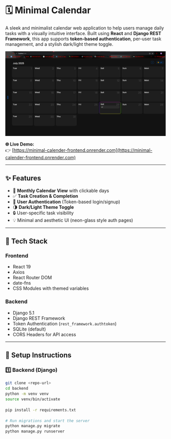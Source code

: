 # 🗓️ Minimal Calendar

A sleek and minimalist calendar web application to help users manage daily tasks with a visually intuitive interface. Built using **React** and **Django REST Framework**, this app supports **token-based authentication**, per-user task management, and a stylish dark/light theme toggle.

![Minimal Calendar](img.png)

**🌐 Live Demo:**  
👉 [https://minimal-calender-frontend.onrender.com](https://minimal-calender-frontend.onrender.com)

---

## ✨ Features

- 📆 **Monthly Calendar View** with clickable days  
- ✅ **Task Creation & Completion**  
- 🔐 **User Authentication** (Token-based login/signup)  
- 🌗 **Dark/Light Theme Toggle**  
- 🔒 User-specific task visibility  
- 💡 Minimal and aesthetic UI (neon-glass style auth pages)

---

## 🔧 Tech Stack

### Frontend

- React 19  
- Axios  
- React Router DOM  
- date-fns  
- CSS Modules with themed variables  

### Backend

- Django 5.1  
- Django REST Framework  
- Token Authentication (`rest_framework.authtoken`)  
- SQLite (default)  
- CORS Headers for API access  

---

## 🚀 Setup Instructions

### 1️⃣ Backend (Django)

```bash
git clone <repo-url>
cd backend
python -m venv venv
source venv/bin/activate

pip install -r requirements.txt

# Run migrations and start the server
python manage.py migrate
python manage.py runserver
